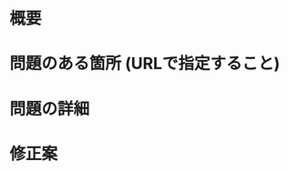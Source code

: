 <!--
問題の報告には、以下のテンプレートをご利用ください。

どうしても形式に沿えない場合や項目を増やしたい場合は、
その旨が伝わるように記述してください。

本文がこのテンプレートに沿っていない場合、issue がクローズされることがあります。
-->

# 概要
# 問題のある箇所 (URLで指定すること)
# 問題の詳細
# 修正案
